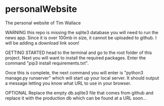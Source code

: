 # personalWebsite
The personal website of Tim Wallace

WARNING
this repo is missing the sqlite3 database you will need to run the news app. Since it is over 100mb in size, it cannot be uploaded to github. I will be adding a download link soon!

GETTING STARTED
head to the terminal and go to the root folder of this project. Next you will want to install the required packages. Enter the command "pip3 install requirements.txt".

Once this is complete, the next command you will enter is "python3 manage.py runserver" which will start up your local server. It should output a message letting you know what URL to use in your browser.

OPTIONAL
Replace the empty db.sqlite3 file that comes from github and replace it with the production db which can be found at a URL soon...


